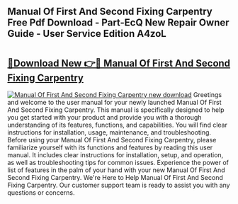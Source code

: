 ## Manual Of First And Second Fixing Carpentry Free Pdf Download - Part-EcQ New Repair Owner Guide - User Service Edition A4zoL

# <h2><a href="http://cf25347.oget.top/?id=Manual+Of+First+And+Second+Fixing+Carpentry">🔗Download New 👉🔴 Manual Of First And Second Fixing Carpentry</a></h2>

[![Manual Of First And Second Fixing Carpentry new download](https://i.imgur.com/5g1atiW.png)](http://cf25347.oget.top/?id=Manual+Of+First+And+Second+Fixing+Carpentry)
Greetings and welcome to the user manual for your newly launched Manual Of First And Second Fixing Carpentry. This manual is specifically designed to help you get started with your product and provide you with a thorough understanding of its features, functions, and capabilities. You will find clear instructions for installation, usage, maintenance, and troubleshooting. Before using your Manual Of First And Second Fixing Carpentry, please familiarize yourself with its functions and features by reading this user manual. It includes clear instructions for installation, setup, and operation, as well as troubleshooting tips for common issues. Experience the power of list of features in the palm of your hand with your new Manual Of First And Second Fixing Carpentry. We're Here to Help Manual Of First And Second Fixing Carpentry. Our customer support team is ready to assist you with any questions or concerns.

